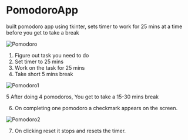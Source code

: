 # PomodoroApp
built pomodoro app using tkinter, sets timer to work for 25 mins at a time before you get to take a break

![Pomodoro](https://user-images.githubusercontent.com/63019595/137969065-2f11742a-6e6b-42e0-9e0d-8fc05b350d62.png)

1. Figure out task you need to do
2. Set timer to 25 mins
3. Work on the task for 25 mins
4. Take short 5 mins break

![Pomodoro1](https://user-images.githubusercontent.com/63019595/137969168-97849daa-9161-4c02-a24c-176d45482dcf.png)

5 After doing 4 pomodoros, You get to take a 15-30 mins break

6. On completing one pomodoro a checkmark appears on the screen.

![Pomodoro2](https://user-images.githubusercontent.com/63019595/137969278-6c6e241f-d49c-48cf-8e7e-531b02d257f5.png)

7. On clicking reset it stops and resets the timer.
